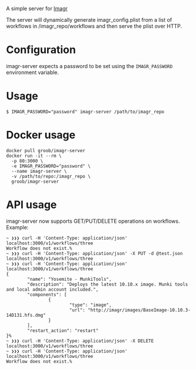 A simple server for [Imagr](https://github.com/grahamgilbert/imagr)  

The server will dynamically generate imagr_config.plist from a list of workflows in /imagr_repo/workflows and then serve the plist over HTTP.  

# Configuration
imagr-server expects a password to be set using the `IMAGR_PASSWORD` environment variable.


# Usage
`$ IMAGR_PASSWORD="password" imagr-server /path/to/imagr_repo`

# Docker usage
```
docker pull groob/imagr-server
docker run -it --rm \
  -p 80:3000 \
  -e IMAGR_PASSWORD="password" \
  --name imagr-server \
  -v /path/to/repo:/imagr_repo \
  groob/imagr-server
```

# API usage
imagr-server now supports GET/PUT/DELETE operations on workflows.
Example:

```
~ ❯❯❯ curl -H 'Content-Type: application/json' localhost:3000/v1/workflows/three
Workflow does not exist.%                                                                                                                                                                      ~ ❯❯❯ curl -H 'Content-Type: application/json' -X PUT -d @test.json localhost:3000/v1/workflows/three
~ ❯❯❯ curl -H 'Content-Type: application/json' localhost:3000/v1/workflows/three
{
        "name": "Yosemite - MunkiTools",
        "description": "Deploys the latest 10.10.x image. Munki tools and local admin account included.",
        "components": [
                {
                        "type": "image",
                        "url": "http://imagr/images/BaseImage-10.10.3-14D131.hfs.dmg"
                }
        ],
        "restart_action": "restart"
}%                                                                                                                                                                                             ~ ❯❯❯ curl -H 'Content-Type: application/json' -X DELETE localhost:3000/v1/workflows/three
~ ❯❯❯ curl -H 'Content-Type: application/json' localhost:3000/v1/workflows/three
Workflow does not exist.%
```
